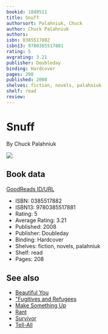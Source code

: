 ```yaml
---
bookid: 1840511
title: Snuff
authorsort: Palahniuk, Chuck
author: Chuck Palahniuk
authors: 
isbn: 0385517882
isbn13: 9780385517881
rating: 5
avgrating: 3.21
publisher: Doubleday
binding: Hardcover
pages: 208
published: 2008
shelves: fiction, novels, palahniuk
shelf: read
review: 
---
```


# Snuff

By Chuck Palahniuk

![](../../1446089918l/1840511._SX318_.jpg)

## Book data

[GoodReads ID/URL](https://www.goodreads.com/book/show/1840511)

- ISBN: 0385517882
- ISBN13: 9780385517881
- Rating: 5
- Average Rating: 3.21
- Published: 2008
- Publisher: Doubleday
- Binding: Hardcover
- Shelves: fiction, novels, palahniuk
- Shelf: read
- Pages: 208


## See also

- [Beautiful You](Beautiful_You.md)
- ["Fugitives and Refugees](Fugitives_and_Refugees-_A_Walk_in_Portland__Oregon.md)
- [Make Something Up](Make_Something_Up-_Stories_You_Cant_Unread.md)
- [Rant](Rant.md)
- [Survivor](Survivor.md)
- [Tell-All](Tell-All.md)

